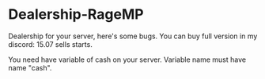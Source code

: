 # Dealership-RageMP
Dealership for your server, here's some bugs. You can buy full version in my discord: 15.07 sells starts.

You need have variable of cash on your server. Variable name must have name "cash".
